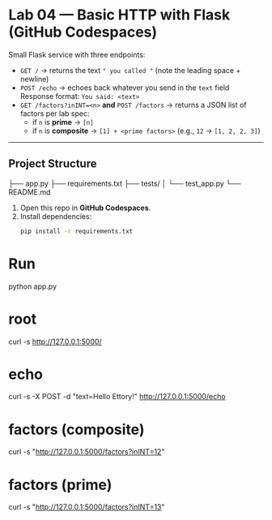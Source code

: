 # Lab 04 — Basic HTTP with Flask (GitHub Codespaces)

Small Flask service with three endpoints:

- `GET /` → returns the text `" you called "` (note the leading space + newline)
- `POST /echo` → echoes back whatever you send in the `text` field  
  Response format: `You said: <text>`
- `GET /factors?inINT=<n>` **and** `POST /factors` → returns a JSON list of factors per lab spec:  
  - if `n` is **prime** → `[n]`  
  - if `n` is **composite** → `[1] + <prime factors>` (e.g., `12` → `[1, 2, 2, 3]`)

---

## Project Structure
├── app.py
├── requirements.txt
├── tests/
│ └── test_app.py
└── README.md
1. Open this repo in **GitHub Codespaces**.
2. Install dependencies:
   ```bash
   pip install -r requirements.txt

# Run 
python app.py

# root
curl -s http://127.0.0.1:5000/

# echo
curl -s -X POST -d "text=Hello Ettory!" http://127.0.0.1:5000/echo

# factors (composite)
curl -s "http://127.0.0.1:5000/factors?inINT=12"

# factors (prime)
curl -s "http://127.0.0.1:5000/factors?inINT=13"
